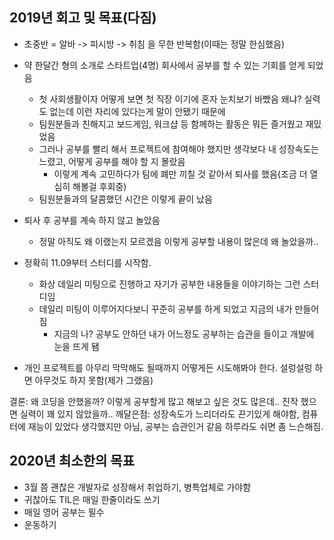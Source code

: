 ## 2019년 회고 및 목표(다짐)
- 초중반 = 알바 -> 피시방 -> 취침 을 무한 반복함(이때는 정말 한심했음)

- 약 한달간 형의 소개로 스타트업(4명) 회사에서 공부를 할 수 있는 기회를 얻게 되었음
  - 첫 사회생활이자 어떻게 보면 첫 직장 이기에 혼자 눈치보기 바빴음 왜냐? 실력도 없는데 이런 자리에 있다는게 말이 안됐기 때문에
  - 팀원분들과 친해지고 보드게임, 워크샵 등 함께하는 활동은 뭐든 즐거웠고 재밌었음
  - 그러나 공부를 빨리 해서 프로젝트에 참여해야 했지만 생각보다 내 성장속도는 느렸고, 어떻게 공부를 해야 할 지 몰랐음
    - 이렇게 계속 고민하다가 팀에 폐만 끼칠 것 같아서 퇴사를 했음(조금 더 열심히 해볼걸 후회중)
  - 팀원분들과의 달콤했던 시간은 이렇게 끝이 났음
  
- 퇴사 후 공부를 계속 하지 않고 놀았음
  - 정말 아직도 왜 이랬는지 모르겠음 이렇게 공부할 내용이 많은데 왜 놀았을까..
  
- 정확히 11.09부터 스터디를 시작함.
  - 화상 데일리 미팅으로 진행하고 자기가 공부한 내용들을 이야기하는 그런 스터디임
  - 데일리 미팅이 이루어지다보니 꾸준히 공부를 하게 되었고 지금의 내가 만들어짐
    - 지금의 나? 공부도 안하던 내가 어느정도 공부하는 습관을 들이고 개발에 눈을 뜨게 됌
    
- 개인 프로젝트를 아무리 막막해도 될때까지 어떻게든 시도해봐야 한다. 설렁설렁 하면 아무것도 하지 못함(제가 그랬음)
    
결론: 왜 코딩을 안했을까? 이렇게 공부할게 많고 해보고 싶은 것도 많은데.. 진작 했으면 실력이 꽤 있지 않았을까..
깨달은점: 성장속도가 느리더라도 끈기있게 해야함, 컴퓨터에 재능이 있었다 생각했지만 아님, 공부는 습관인거 같음 하루라도 쉬면 좀 느슨해짐.


## 2020년 최소한의 목표
- 3월 쯤 괜찮은 개발자로 성장해서 취업하기, 병특업체로 가야함
- 귀찮아도 TIL은 매일 한줄이라도 쓰기
- 매일 영어 공부는 필수
- 운동하기
